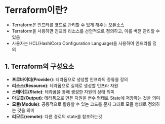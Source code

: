 # Terraform이란?
- Terraform은 인프라를 코드로 관리할 수 있게 해주는 오픈소스
- Terraform을 사용하면 인프라 리소스를 선언적으로 정의하고, 이를 버전 관리할 수 있음
- 사용자는 HCL(HashiCorp Configuration Language)을 사용하여 인프라를 정의

## 1. Terraform의 구성요소
- **프로바이더(Provider)**: 테라폼으로 생성할 인프라의 종류를 정의
- **리소스(Resource)**: 테라폼으로 실제로 생성할 인프라 자원
- **스테이트(State)**: 테라폼을 통해 생성한 자원의 상태 의미
- **아웃풋(Output)**: 테라폼으로 만든 자원을 변수 형태로 State에 저장하는 것을 의미
- **모듈(Module)**: 공통적으로 활용할 수 있는 코드를 문자 그대로 모듈 형태로 정의하는 것을 의미
- **리모트(remote)**: 다른 경로의 state를 참조하는것 

